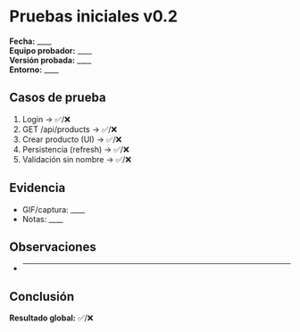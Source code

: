 # Pruebas iniciales v0.2

**Fecha:** ____  
**Equipo probador:** ____  
**Versión probada:** ____  
**Entorno:** ____

## Casos de prueba
1. Login → ✅/❌
2. GET /api/products → ✅/❌
3. Crear producto (UI) → ✅/❌
4. Persistencia (refresh) → ✅/❌
5. Validación sin nombre → ✅/❌

## Evidencia
- GIF/captura: ____  
- Notas: ____

## Observaciones
- ____

## Conclusión
**Resultado global:** ✅/❌
